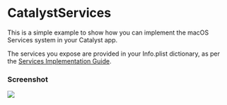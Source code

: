 # CatalystServices

This is a simple example to show how you can implement the macOS Services system in your Catalyst app.

The services you expose are provided in your Info.plist dictionary, as per the [Services Implementation Guide](https://developer.apple.com/library/archive/documentation/Cocoa/Conceptual/SysServices/Articles/providing.html#//apple_ref/doc/uid/20000853-BABDICBI).

### Screenshot

![](https://hccdata.s3.us-east-1.amazonaws.com/gh_services.jpg)
